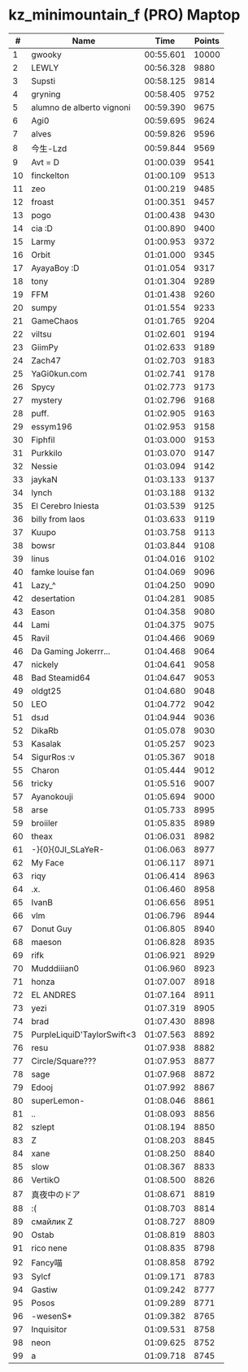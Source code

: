# kz_minimountain_f (PRO) Maptop

|  # | Name | Time | Points |
|-------------- | -------------- | -------------- | -------------- | 
| 1 | gwooky | 00:55.601 | 10000 | 
| 2 | LEWLY | 00:56.328 | 9880 | 
| 3 | Supsti | 00:58.125 | 9814 | 
| 4 | gryning | 00:58.405 | 9752 | 
| 5 | alumno de alberto vignoni | 00:59.390 | 9675 | 
| 6 | Agi0 | 00:59.695 | 9624 | 
| 7 | alves | 00:59.826 | 9596 | 
| 8 | 今生-Lzd | 00:59.844 | 9569 | 
| 9 | Avt = D | 01:00.039 | 9541 | 
| 10 | finckelton | 01:00.109 | 9513 | 
| 11 | zeo | 01:00.219 | 9485 | 
| 12 | froast | 01:00.351 | 9457 | 
| 13 | pogo | 01:00.438 | 9430 | 
| 14 | cia :D | 01:00.890 | 9400 | 
| 15 | Larmy | 01:00.953 | 9372 | 
| 16 | Orbit | 01:01.000 | 9345 | 
| 17 | AyayaBoy :D | 01:01.054 | 9317 | 
| 18 | tony | 01:01.304 | 9289 | 
| 19 | FFM | 01:01.438 | 9260 | 
| 20 | sumpy | 01:01.554 | 9233 | 
| 21 | GameChaos | 01:01.765 | 9204 | 
| 22 | viltsu | 01:02.601 | 9194 | 
| 23 | GiimPy | 01:02.633 | 9189 | 
| 24 | Zach47 | 01:02.703 | 9183 | 
| 25 | YaGi0kun.com | 01:02.741 | 9178 | 
| 26 | Spycy | 01:02.773 | 9173 | 
| 27 | mystery | 01:02.796 | 9168 | 
| 28 | puff. | 01:02.905 | 9163 | 
| 29 | essym196 | 01:02.953 | 9158 | 
| 30 | Fiphfil | 01:03.000 | 9153 | 
| 31 | Purkkilo | 01:03.070 | 9147 | 
| 32 | Nessie | 01:03.094 | 9142 | 
| 33 | jaykaN | 01:03.133 | 9137 | 
| 34 | lynch | 01:03.188 | 9132 | 
| 35 | El Cerebro Iniesta | 01:03.539 | 9125 | 
| 36 | billy from laos | 01:03.633 | 9119 | 
| 37 | Kuupo | 01:03.758 | 9113 | 
| 38 | bowsr | 01:03.844 | 9108 | 
| 39 | linus | 01:04.016 | 9102 | 
| 40 | famke louise fan | 01:04.069 | 9096 | 
| 41 | Lazy_^ | 01:04.250 | 9090 | 
| 42 | desertation | 01:04.281 | 9085 | 
| 43 | Eason | 01:04.358 | 9080 | 
| 44 | Lami | 01:04.375 | 9075 | 
| 45 | Ravil | 01:04.466 | 9069 | 
| 46 | Da Gaming Jokerrr... | 01:04.468 | 9064 | 
| 47 | nickely | 01:04.641 | 9058 | 
| 48 | Bad Steamid64 | 01:04.647 | 9053 | 
| 49 | oldgt25 | 01:04.680 | 9048 | 
| 50 | LEO | 01:04.772 | 9042 | 
| 51 | dsɹd | 01:04.944 | 9036 | 
| 52 | DikaRb | 01:05.078 | 9030 | 
| 53 | Kasalak | 01:05.257 | 9023 | 
| 54 | SigurRos :v | 01:05.367 | 9018 | 
| 55 | Charon | 01:05.444 | 9012 | 
| 56 | tricky | 01:05.516 | 9007 | 
| 57 | Ayanokouji | 01:05.694 | 9000 | 
| 58 | arse | 01:05.733 | 8995 | 
| 59 | broiiler | 01:05.835 | 8989 | 
| 60 | theax | 01:06.031 | 8982 | 
| 61 | -}{0}{0JI_SLaYeR- | 01:06.063 | 8977 | 
| 62 | My Face | 01:06.117 | 8971 | 
| 63 | riqy | 01:06.414 | 8963 | 
| 64 | .x. | 01:06.460 | 8958 | 
| 65 | IvanB | 01:06.656 | 8951 | 
| 66 | vlm | 01:06.796 | 8944 | 
| 67 | Donut Guy | 01:06.805 | 8940 | 
| 68 | maeson | 01:06.828 | 8935 | 
| 69 | rifk | 01:06.921 | 8929 | 
| 70 | Mudddiiian0 | 01:06.960 | 8923 | 
| 71 | honza | 01:07.007 | 8918 | 
| 72 | EL ANDRES | 01:07.164 | 8911 | 
| 73 | yezi | 01:07.319 | 8905 | 
| 74 | brad | 01:07.430 | 8898 | 
| 75 | PurpleLiquiD'TaylorSwift<3 | 01:07.563 | 8892 | 
| 76 | resu | 01:07.938 | 8882 | 
| 77 | Circle/Square??? | 01:07.953 | 8877 | 
| 78 | sage | 01:07.968 | 8872 | 
| 79 | Edooj | 01:07.992 | 8867 | 
| 80 | superLemon- | 01:08.046 | 8861 | 
| 81 | .. | 01:08.093 | 8856 | 
| 82 | szlept | 01:08.194 | 8850 | 
| 83 | Z | 01:08.203 | 8845 | 
| 84 | xane | 01:08.250 | 8840 | 
| 85 | slow | 01:08.367 | 8833 | 
| 86 | VertikO | 01:08.500 | 8826 | 
| 87 | 真夜中のドア | 01:08.671 | 8819 | 
| 88 | :( | 01:08.703 | 8814 | 
| 89 | смайлик Z | 01:08.727 | 8809 | 
| 90 | Ostab | 01:08.819 | 8803 | 
| 91 | rico nene | 01:08.835 | 8798 | 
| 92 | Fancy喵 | 01:08.858 | 8792 | 
| 93 | Sylcf | 01:09.171 | 8783 | 
| 94 | Gastiw | 01:09.242 | 8777 | 
| 95 | Posos | 01:09.289 | 8771 | 
| 96 | -wesenS* | 01:09.382 | 8765 | 
| 97 | Inquisitor | 01:09.531 | 8758 | 
| 98 | neon | 01:09.625 | 8752 | 
| 99 | a | 01:09.718 | 8745 | 

